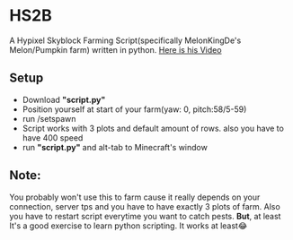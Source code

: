 # HS2B
A Hypixel Skyblock Farming Script(specifically MelonKingDe's Melon/Pumpkin farm) written in python.
[Here is his Video](https://youtu.be/5k9c7qK0l58?si=MdLnzF8kmdAONxkB)
## Setup
* Download **"script.py"**
* Position yourself at start of your farm(yaw: 0, pitch:58/5-59)
* run /setspawn
* Script works with 3 plots and default amount of rows. also you have to have 400 speed
* run **"script.py"** and alt-tab to Minecraft's window
## Note:
You probably won't use this to farm cause it really depends on your connection, server tps and you have to have exactly 3 plots of farm. Also you have to restart script everytime you want to catch pests. **But**, at least It's a good exercise to learn python scripting. It works at least😂
